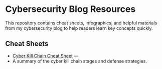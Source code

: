 # Cybersecurity Blog Resources

This repository contains cheat sheets, infographics, and helpful materials from my cybersecurity blog to help readers learn key concepts quickly.

## Cheat Sheets
- [Cyber Kill Chain Cheat Sheet](./Cyber_Kill_Chain_Cheat_Sheet_v1.pdf) —
-  A summary of the cyber kill chain stages and defense strategies.
